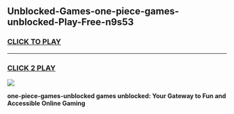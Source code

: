 
## Unblocked-Games-one-piece-games-unblocked-Play-Free-n9s53
<h3>
<a href="https://premium76.site?title=one-piece-games-unblocked&ref=19M">CLICK TO PLAY</a></h3>
<hr>

<h3>
<a href="https://premium76.site?title=one-piece-games-unblocked&ref=19M">CLICK 2 PLAY</a>
  
</h3>

<a href="https://premium76.site?title=one-piece-games-unblocked&ref=19M"><img src="https://clearcache.store/games.png"></a>


**one-piece-games-unblocked games unblocked: Your Gateway to Fun and Accessible Online Gaming**
